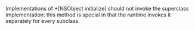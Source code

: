 Implementations of +[NSObject initialize] should not invoke the superclass implementation: this method is special in that the runtime invokes it separately for every subclass.
